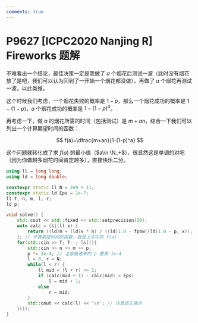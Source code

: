 ```yaml
---
comments: true
---
```


# P9627 [ICPC2020 Nanjing R] Fireworks 题解

不难看出一个结论，最佳决策一定是我做了 $a$ 个烟花后测试一波（此时没有烟花放了是吧，我们可以认为回到了一开始一个烟花都没做），再做了 $a$ 个烟花再测试一波，以此类推。

这个时候我们考虑，一个烟花失败的概率是 $1-p$，那么一个烟花成功的概率是 $1-(1-p)$，$a$ 个烟花成功的概率是 $1-(1-p)^a$。

再考虑一下，做 $a$ 的烟花所需的时间（包括测试）是 $m+an$，综合一下我们可以列出一个计算期望时间的函数：

$$
f(a)=\dfrac{m+an}{1-(1-p)^a}
$$

这个问题就转化成了求 $f(a)$ 的最小值（$a\in \N_+$），很显然这是单调的对吧（因为你做越多烟花时间肯定越多），直接快乐二分。

``` cpp
using ll = long long;
using ld = long double;

constexpr static ll N = 2e9 + 11;
constexpr static ld Eps = 1e-7;
ll T, n, m, l, r;
ld p;

void solve() {
    std::cout << std::fixed << std::setprecision(10);
    auto calc = [&](ll x) {
        return ((ld)m + (ld)x * n) / ((ld)1.0 - fpow((ld)1.0 - p, x));
    }; // 计算期望时间的函数，就是上文中的 f(a)
    for(std::cin >> T; T--; [&](){
        std::cin >> n >> m >> p;
        p *= 1e-4; // 注意输进来的 p 要乘 1e-4
        l = 0, r = N;
        while(l < r) {
            ll mid = (l + r) >> 1;
            if (calc(mid + 1) - calc(mid) < Eps)
                l = mid + 1;
            else
                r = mid;
        }
        std::cout << calc(l) << '\n'; // 注意是左端点
    }());
}
```